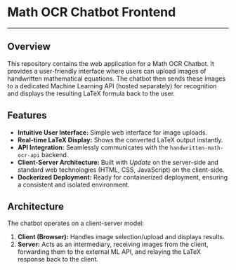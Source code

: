 # Math OCR Chatbot Frontend

---

## Overview

This repository contains the web application for a Math OCR Chatbot. It provides a user-friendly interface where users can upload images of handwritten mathematical equations. The chatbot then sends these images to a dedicated Machine Learning API (hosted separately) for recognition and displays the resulting LaTeX formula back to the user.

## Features

* **Intuitive User Interface:** Simple web interface for image uploads.
* **Real-time LaTeX Display:** Shows the converted LaTeX output instantly.
* **API Integration:** Seamlessly communicates with the `handwritten-math-ocr-api` backend.
* **Client-Server Architecture:** Built with *Update* on the server-side and standard web technologies (HTML, CSS, JavaScript) on the client-side.
* **Dockerized Deployment:** Ready for containerized deployment, ensuring a consistent and isolated environment.

## Architecture

The chatbot operates on a client-server model:
1.  **Client (Browser):** Handles image selection/upload and displays results.
2.  **Server:** Acts as an intermediary, receiving images from the client, forwarding them to the external ML API, and relaying the LaTeX response back to the client.